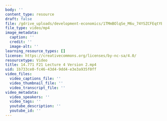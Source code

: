 ```yaml
---
body: ''
content_type: resource
draft: false
file: /gdrive_uploads/development-economics/1TMmBOlqSe_M6u_74YSZCFEqtYBVYxfYU/14771-f21-lecture-4-version-2.mp4
file_type: video/mp4
image_metadata:
  caption: ''
  credit: ''
  image-alt: ''
learning_resource_types: []
license: https://creativecommons.org/licenses/by-nc-sa/4.0/
resourcetype: Video
title: 14.771 F21 Lecture 4 Version 2.mp4
uid: 1b733ce0-fc46-43d4-9dd4-e3e3a935f0ff
video_files:
  video_captions_file: ''
  video_thumbnail_file: ''
  video_transcript_file: ''
video_metadata:
  video_speakers: ''
  video_tags: ''
  youtube_description: ''
  youtube_id: ''
---
```

